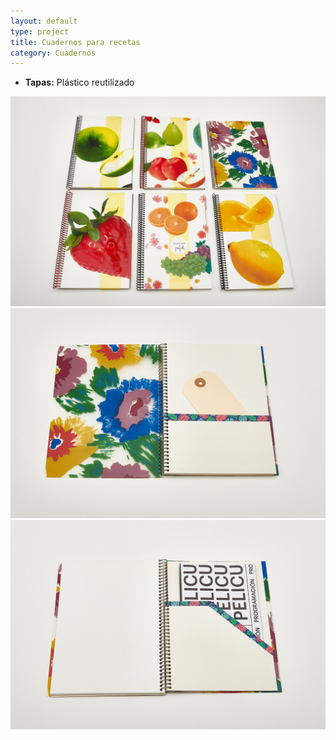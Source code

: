 ```yaml
---
layout: default
type: project
title: Cuadernos para recetas
category: Cuadernos
---
```


- **Tapas:** Plástico reutilizado

![](01.jpg)
![](02.jpg)
![](03.jpg)
